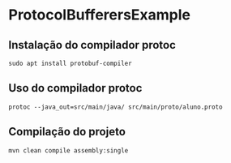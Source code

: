 # ProtocolBufferersExample

## Instalação do compilador protoc

```
sudo apt install protobuf-compiler
```

## Uso do compilador protoc

```
protoc --java_out=src/main/java/ src/main/proto/aluno.proto
```

## Compilação do projeto

```
mvn clean compile assembly:single

```

